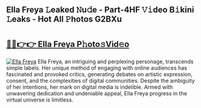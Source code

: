 ## Ella Freya 𝙻eaked 𝙽u𝚍e - Part-4HF 𝚅𝚒deo B𝚒kini 𝙻eaks - Hot All 𝙿hotos G2BXu

# <h2><a href="http://ld3kcg5.urlbe.top/?page=Ella+Freya">🔗🔗👉👉 Ella Freya P𝚑oto𝚜Vid𝚎o</a></h2>

[![Ella Freya](https://i.imgur.com/eBuTRDB.gif)](http://ld3kcg5.urlbe.top/?page=Ella+Freya)
Ella Freya, an intriguing and perplexing personage, transcends simple labels. Her unique method of engaging with online audiences has fascinated and provoked critics, generating debates on artistic expression, consent, and the complexities of digital communities. Despite the ambiguity of her intentions, her mark on digital media is indelible. Armed with unwavering dedication and undeniable appeal, Ella Freya progress in the virtual universe is limitless.
